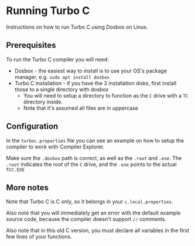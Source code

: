 # Running Turbo C

Instructions on how to run Turbo C using Dosbox on Linux.

## Prerequisites

To run the Turbo C compiler you will need:

- Dosbox - the easiest way to install is to use your OS's package manager, e.g. `sudo apt install dosbox`
- Turbo C installation - if you have the 3 installation disks, first install those to a single directory with dosbox
  - You will need to setup a directory to function as the `C` drive with a `TC` directory inside.
  - Note that it's assumed all files are in uppercase

## Configuration

In the `turboc.properties` file you can see an example on how to setup the compiler to work with Compiler Explorer.

Make sure the `.dosbox` path is correct, as well as the `.root` and `.exe`. The `.root` indicates the root of the `C`
drive, and the `.exe` points to the actual `TCC.EXE`

## More notes

Note that Turbo C is C only, so it belongs in your `c.local.properties`.

Also note that you will immediately get an error with the default example source code, because the compiler doesn't
support `//` comments.

Also note that in this old C version, you must declare all variables in the first few lines of your functions.
